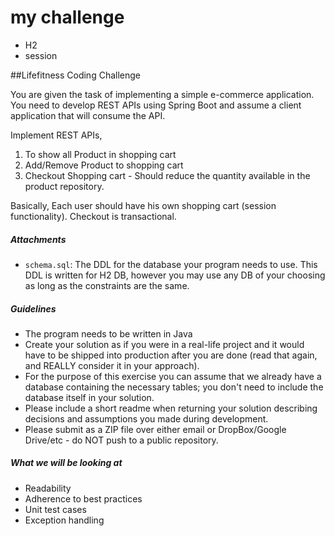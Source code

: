 # my challenge
* H2
* session

##Lifefitness Coding Challenge

You are given the task of implementing a simple e-commerce application. You need to develop REST APIs using Spring Boot and assume a client application that will consume the API.

Implement REST APIs,
1. To show all Product in shopping cart
2. Add/Remove Product to shopping cart
3. Checkout Shopping cart - Should reduce the quantity available in the product repository.

Basically, Each user should have his own shopping cart (session functionality). Checkout is transactional.

##### Attachments

- `schema.sql`: The DDL for the database your program needs to use. This DDL is written for H2 DB, however you may use any DB of your choosing as long as the constraints are the same.

##### Guidelines

- The program needs to be written in Java
- Create your solution as if you were in a real-life project and it would have to be shipped into production after you are done
(read that again, and REALLY consider it in your approach).
- For the purpose of this exercise you can assume that we already have a database containing the necessary tables; you don't need to include the database itself in your solution.
- Please include a short readme when returning your solution describing decisions and assumptions you made during development.
- Please submit as a ZIP file over either email or DropBox/Google Drive/etc - do NOT push to a public repository.

##### What we will be looking at

- Readability
- Adherence to best practices
- Unit test cases
- Exception handling